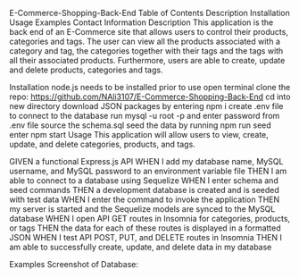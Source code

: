 E-Commerce-Shopping-Back-End
Table of Contents
Description
Installation
Usage
Examples
Contact Information
Description
This application is the back end of an E-Commerce site that allows users to control their products, categories and tags. The user can view all the products associated with a category and tag, the categories together with their tags and the tags with all their associated products. Furthermore, users are able to create, update and delete products, categories and tags.

Installation
node.js needs to be installed prior to use
open terminal
clone the repo: https://github.com/NAli3107/E-Commerce-Shopping-Back-End
cd into new directory
download JSON packages by entering npm i
create .env file
to connect to the database run mysql -u root -p and enter password from .env file
source the schema.sql
seed the data by running npm run seed
enter npm start
Usage
This application will allow users to view, create, update, and delete categories, products, and tags.

GIVEN a functional Express.js API
WHEN I add my database name, MySQL username, and MySQL password to an environment variable file
THEN I am able to connect to a database using Sequelize
WHEN I enter schema and seed commands
THEN a development database is created and is seeded with test data
WHEN I enter the command to invoke the application
THEN my server is started and the Sequelize models are synced to the MySQL database
WHEN I open API GET routes in Insomnia for categories, products, or tags
THEN the data for each of these routes is displayed in a formatted JSON
WHEN I test API POST, PUT, and DELETE routes in Insomnia
THEN I am able to successfully create, update, and delete data in my database

Examples
Screenshot of Database:

